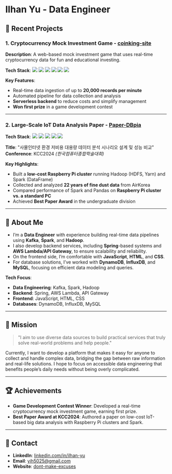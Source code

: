 <!-- 헤더 이미지나 배너 이미지가 있다면 추가해 주세요 -->
<!-- <img src="https://your-banner-image.jpg" alt="Banner" style="width:100%;"/> -->

<h1>Ilhan Yu - Data Engineer</h1>

## 🔭 Recent Projects

### 1. **Cryptocurrency Mock Investment Game** - [coinking-site](https://www.coinking.site/signin)

**Description**: A web-based mock investment game that uses real-time cryptocurrency data for fun and educational investing.

**Tech Stack**: <img src="https://img.shields.io/badge/Kafka-000?style=for-the-badge&logo=apachekafka&logoColor=white"/> <img src="https://img.shields.io/badge/AWS-orange?style=for-the-badge&logo=amazonaws&logoColor=white"/> <img src="https://img.shields.io/badge/Lambda-grey?style=for-the-badge&logo=awslambda&logoColor=FF9900"/> <img src="https://img.shields.io/badge/API%20Gateway-grey?style=for-the-badge&logo=amazonaws&logoColor=white"/> <img src="https://img.shields.io/badge/DynamoDB-4053D6?style=for-the-badge&logo=amazon-dynamodb&logoColor=white"/> <img src="https://img.shields.io/badge/Spark-E25A1C?style=for-the-badge&logo=apachespark&logoColor=white"/>

**Key Features**:
- Real-time data ingestion of up to **20,000 records per minute**
- Automated pipeline for data collection and analysis
- **Serverless backend** to reduce costs and simplify management
- **Won first prize** in a game development contest

---

### 2. **Large-Scale IoT Data Analysis Paper** - [Paper-DBpia](https://www.dbpia.co.kr/journal/articleDetail?nodeId=NODE11862340)

**Tech Stack**: 
<img src="https://img.shields.io/badge/Apache%20Spark-E25A1C?style=for-the-badge&logo=apachespark&logoColor=white" />
<img src="https://img.shields.io/badge/Apache%20Hadoop-66CCFF?style=for-the-badge&logo=apachehadoop&logoColor=white" />
<img src="https://img.shields.io/badge/Apache%20Zeppelin-2A3C54?style=for-the-badge&logo=apache&logoColor=white" />
<img src="https://img.shields.io/badge/Python-3776AB?style=for-the-badge&logo=python&logoColor=white" />
<img src="https://img.shields.io/badge/Pandas-150458?style=for-the-badge&logo=pandas&logoColor=white" />

**Title**: "사물인터넷 환경 저비용 대용량 데이터 분석 시나리오 설계 및 성능 비교"  
**Conference**: KCC2024 *(한국컴퓨터종합학술대회)*

**Key Highlights**:
- Built a **low-cost Raspberry Pi cluster** running Hadoop (HDFS, Yarn) and Spark (DataFrame)
- Collected and analyzed **22 years of fine dust data** from AirKorea
- Compared performance of Spark and Pandas on **Raspberry Pi cluster vs. a standard PC**
- Achieved **Best Paper Award** in the undergraduate division

---

## 💬 About Me

- I’m a **Data Engineer** with experience building real-time data pipelines using **Kafka**, **Spark**, and **Hadoop**.
- I also develop backend services, including **Spring**-based systems and **AWS Lambda/API Gateway**, to ensure scalability and reliability.
- On the frontend side, I’m comfortable with **JavaScript**, **HTML**, and **CSS**.
- For database solutions, I’ve worked with **DynamoDB**, **InfluxDB**, and **MySQL**, focusing on efficient data modeling and queries.

**Tech Focus**:
- **Data Engineering**: Kafka, Spark, Hadoop
- **Backend**: Spring, AWS Lambda, API Gateway
- **Frontend**: JavaScript, HTML, CSS
- **Databases**: DynamoDB, InfluxDB, MySQL

---

## 🌱 Mission
> "I aim to use diverse data sources to build practical services that truly solve real-world problems and help people."

Currently, I want to develop a platform that makes it easy for anyone to collect and handle complex data, bridging the gap between raw information and real-life solutions. I hope to focus on accessible data engineering that benefits people’s daily needs without being overly complicated.

---

## 🏆 Achievements
- **Game Development Contest Winner**: Developed a real-time cryptocurrency mock investment game, earning first prize.
- **Best Paper Award at KCC2024**: Authored a paper on low-cost IoT-based big data analysis with Raspberry Pi clusters and Spark.
---

## 🤝 Contact 
- **LinkedIn**: [linkedin.com/in/ilhan-yu](https://www.linkedin.com/in/ilhan-yu-8b3a6b2b9/)
- **Email**: [yih5025@gmail.com](mailto:yih5025@gmail.com)
- **Website**: [dont-make-excuses](https://dont-make-excuses.tistory.com/)
